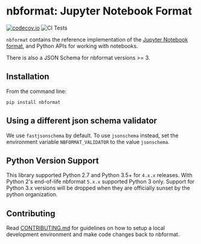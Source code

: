 # nbformat: Jupyter Notebook Format

[![codecov.io](https://codecov.io/github/jupyter/nbformat/coverage.svg?branch=master)](https://codecov.io/github/jupyter/nbformat?branch=master)
![CI Tests](https://github.com/jupyter/nbformat/workflows/Run%20tests/badge.svg)

`nbformat` contains the reference implementation of the [Jupyter Notebook format],
and Python APIs for working with notebooks.

There is also a JSON Schema for nbformat versions >= 3.

## Installation

From the command line:

```{.sourceCode .bash}
pip install nbformat
```

## Using a different json schema validator

We use `fastjsonschema` by default. To use `jsonschema` instead, set the environment variable `NBFORMAT_VALIDATOR` to the value `jsonschema`.

## Python Version Support

This library supported Python 2.7 and Python 3.5+ for `4.x.x` releases. With Python 2's end-of-life nbformat `5.x.x` supported Python 3 only. Support for Python 3.x versions will be dropped when they are officially sunset by the python organization.

## Contributing

Read [CONTRIBUTING.md](./CONTRIBUTING.md) for guidelines on how to setup a local development environment and make code changes back to nbformat.

[jupyter notebook format]: https://nbformat.readthedocs.org/en/latest/format_description.html
